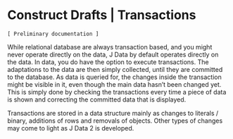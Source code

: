 ﻿Construct Drafts | Transactions
===============================

`[ Preliminary documentation ]`

While relational database are always transaction based, and you might never operate directly on the data, J Data by default operates directly on the data. In data, you do have the option to execute transactions. The adaptations to the data are then simply collected, until they are committed to the database. As data is queried for, the changes inside the transaction might be visible in it, even though the main data hasn’t been changed yet. This is simply done by checking the transactions every time a piece of data is shown and correcting the committed data that is displayed.

Transactions are stored in a data structure mainly as changes to literals / binary, additions of rows and removals of objects. Other types of changes may come to light as J Data 2 is developed.